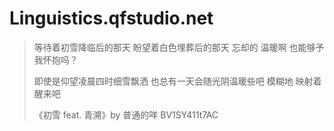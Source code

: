 # Linguistics.qfstudio.net

> 等待着初雪降临后的那天
> 盼望着白色埋葬后的那天
> 忘却的 温暖啊
> 也能够予我怀抱吗？
>
> 即使是仰望凌晨四时细雪飘洒
> 也总有一天会随光阴温暖些吧
> 模糊地 映射着
> 醒来吧
>
> 《初雪 feat. 青溯》by 普通的咩 BV1SY411t7AC
